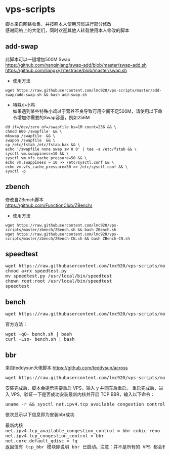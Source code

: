 # vps-scripts
脚本来自网络收集，并按照本人使用习惯进行部分修改  
感谢网络上的大佬们，同时欢迎其他人转载使用本人修改的脚本  
## add-swap  
此脚本可以一键增加500M Swap  
https://github.com/nanqinlang/swap-add/blob/master/swap-add.sh  
https://github.com/liangxyz/testrace/blob/master/swap.sh  
* 使用方法  
<pre><code>wget https://raw.githubusercontent.com/lmc920/vps-scripts/master/add-swap/add-swap.sh && bash add-swap.sh</pre></code>
* 特殊小小鸡  
如果遇到某些特殊小鸡过于营养不良导致可用空间不足500M，请使用以下命令增加你需要的Swap容量，例如256M
<pre><code>dd if=/dev/zero of=/swapfile bs=1M count=256 && \
chmod 600 /swapfile  && \
mkswap /swapfile  && \
swapon /swapfile  && \
cp /etc/fstab /etc/fstab.bak && \
echo '/swapfile none swap sw 0 0' | tee -a /etc/fstab && \
sysctl vm.swappiness=10 && \
sysctl vm.vfs_cache_pressure=50 && \
echo vm.swappiness = 10 >> /etc/sysctl.conf && \
echo vm.vfs_cache_pressure=50 >> /etc/sysctl.conf && \
sysctl -p</pre></code>
## zbench  
修改自ZBench脚本  
https://github.com/FunctionClub/ZBench/  
* 使用方法  
<pre><code>wget https://raw.githubusercontent.com/lmc920/vps-scripts/master/zbench/ZBench.sh && bash ZBench.sh
wget https://raw.githubusercontent.com/lmc920/vps-scripts/master/zbench/ZBench-CN.sh && bash ZBench-CN.sh</pre></code>
## speedtest
<pre>wget https://raw.githubusercontent.com/lmc920/vps-scripts/master/speedtest/speedtest.py
chmod a+rx speedtest.py
mv speedtest.py /usr/local/bin/speedtest
chown root:root /usr/local/bin/speedtest
speedtest</pre>
## bench 
<pre>wget https://raw.githubusercontent.com/lmc920/vps-scripts/master/bench/bench.sh && bash bench.sh</pre>
官方方法：
<pre>wget -qO- bench.sh | bash
curl -Lso- bench.sh | bash</pre>
## bbr
来自teddysun大佬脚本 https://github.com/teddysun/across
<pre>wget https://raw.githubusercontent.com/lmc920/vps-scripts/master/bbr/bbr.sh && chmod +x bbr.sh && ./bbr.sh</pre>
安装完成后，脚本会提示需要重启 VPS，输入 y 并回车后重启。
重启完成后，进入 VPS，验证一下是否成功安装最新内核并开启 TCP BBR，输入以下命令：
<pre>uname -r && sysctl net.ipv4.tcp_available_congestion_control && sysctl net.ipv4.tcp_congestion_control && sysctl net.core.default_qdisc && lsmod | grep bbr</pre>
依次显示以下信息即为安装bbr成功
<pre>最新内核
net.ipv4.tcp_available_congestion_control = bbr cubic reno
net.ipv4.tcp_congestion_control = bbr
net.core.default_qdisc = fq
返回值有 tcp_bbr 模块即说明 bbr 已启动。注意：并不是所有的 VPS 都会有此返回值，若没有也属正常。</pre>
